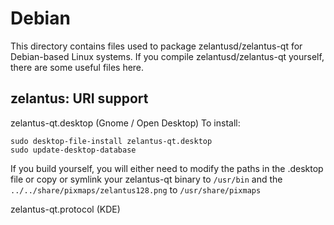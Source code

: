 
Debian
====================
This directory contains files used to package zelantusd/zelantus-qt
for Debian-based Linux systems. If you compile zelantusd/zelantus-qt yourself, there are some useful files here.

## zelantus: URI support ##


zelantus-qt.desktop  (Gnome / Open Desktop)
To install:

	sudo desktop-file-install zelantus-qt.desktop
	sudo update-desktop-database

If you build yourself, you will either need to modify the paths in
the .desktop file or copy or symlink your zelantus-qt binary to `/usr/bin`
and the `../../share/pixmaps/zelantus128.png` to `/usr/share/pixmaps`

zelantus-qt.protocol (KDE)

